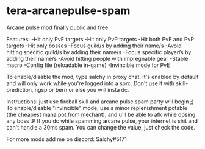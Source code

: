 # tera-arcanepulse-spam
Arcane pulse mod finally public and free.

Features:
-Hit only PvE targets
-Hit only PvP targets
-Hit both PvE and PvP targets
-Hit only bosses
-Focus guild/s by adding their name/s
-Avoid hitting specific guild/s by adding their name/s
-Focus specific player/s by adding their name/s
-Avoid hitting people with impregnable gear
-Stable macro
-Config file (reloadable in-game)
-Invincible mode for PvE

To enable/disable the mod, type salchy in proxy chat.
It's enabled by default and will only work while you're logged into a sorc.
Don't use it with skill-prediction, ngsp or bern or else you will insta dc.

Instructions: just use fireball skill and arcane pulse spam party will begin ;)
To enable/disable "invincible" mode, use a minor replenishment potable (the cheapest mana pot from mechant), and u'll be able to afk while dpsing any boss :P 
If you dc while spamming arcane pulse, your internet is shit and can't handle a 30ms spam. You can change the value, just check the code.

For more mods add me on discord: Salchy#5171
